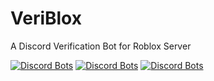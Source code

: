 # VeriBlox
A Discord Verification Bot for Roblox Server

[![Discord Bots](https://top.gg/api/widget/servers/872081372162973736.svg)](https://top.gg/bot/872081372162973736)
[![Discord Bots](https://top.gg/api/widget/upvotes/872081372162973736.svg)](https://top.gg/bot/872081372162973736)
[![Discord Bots](https://top.gg/api/widget/owner/872081372162973736.svg)](https://top.gg/bot/872081372162973736)
